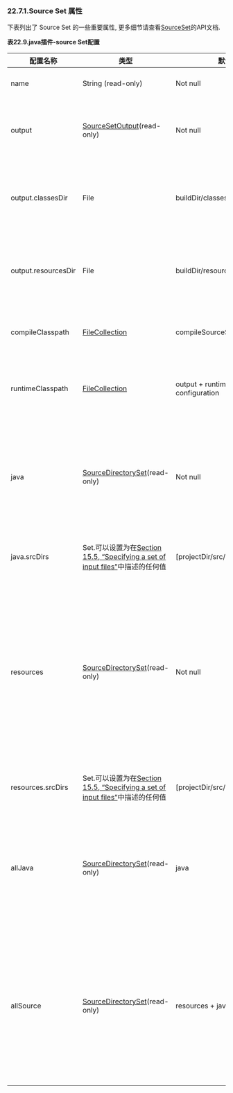 ### 22.7.1.Source Set 属性
下表列出了 Source Set 的一些重要属性, 更多细节请查看[SourceSet](https://docs.gradle.org/current/dsl/org.gradle.api.tasks.SourceSet.html)的API文档.

**表22.9.java插件-source Set配置**

配置名称                | 类型                                                                                                                                                                        | 默认值                                     | 描述
------------------- | ------------------------------------------------------------------------------------------------------------------------------------------------------------------------- | --------------------------------------- | --------------------------------------------------------------------------------------------
name                | String (read-only)                                                                                                                                                        | Not null                                | 用来识别source set的名称
output              | [SourceSetOutput](https://docs.gradle.org/current/dsl/org.gradle.api.tasks.SourceSetOutput.html)(read-only)                                                               | Not null                                | source set的输出文件,包含其编译的classes和resources
output.classesDir   | File                                                                                                                                                                      | buildDir/classes/name                   | 在该目录下生成存放这个source set的classes文件
output.resourcesDir | File                                                                                                                                                                      | buildDir/resources/name                 | 在该目录下生成存放这个source set的resources文件
compileClasspath    | [FileCollection](https://docs.gradle.org/current/javadoc/org/gradle/api/file/FileCollection.html)                                                                         | compileSourceSet configuration          | 这个source set编译时使用的classpath
runtimeClasspath    | [FileCollection](https://docs.gradle.org/current/javadoc/org/gradle/api/file/FileCollection.html)                                                                         | output + runtimeSourceSet configuration | 执行当前source set的classes文件时的classpath
java                | [SourceDirectorySet](https://docs.gradle.org/current/javadoc/org/gradle/api/file/SourceDirectorySet.html)(read-only)                                                      | Not null                                | 当前source set的java源文件,仅包含存在于java目录下的所有.java文件,排除其他任何文件.
java.srcDirs        | Set<File>.可以设置为在[Section 15.5, “Specifying a set of input files”](https://docs.gradle.org/current/userguide/working_with_files.html#sec:specifying_multiple_files)中描述的任何值 | [projectDir/src/name/java]              | 该source set的包含java源文件的目录
resources           | [SourceDirectorySet](https://docs.gradle.org/current/javadoc/org/gradle/api/file/SourceDirectorySet.html)(read-only)                                                      | Not null                                | 该source set的资源,只包含存在于resource目录吓得资源文件,会排除在resource下的所有.java文件,其他插件,如Groovy插件会在该集合中排除一些其他的文件.
resources.srcDirs   | Set<File>.可以设置为在[Section 15.5, “Specifying a set of input files”](https://docs.gradle.org/current/userguide/working_with_files.html#sec:specifying_multiple_files)中描述的任何值 | [projectDir/src/name/resources]         | 该source set的包含资源文件的目录
allJava             | [SourceDirectorySet](https://docs.gradle.org/current/javadoc/org/gradle/api/file/SourceDirectorySet.html)(read-only)                                                      | java                                    | 该source set的所有.java文件。一些插件，如Groovy插件，添加额外的Java源文件到这个集合。
allSource           | [SourceDirectorySet](https://docs.gradle.org/current/javadoc/org/gradle/api/file/SourceDirectorySet.html)(read-only)                                                      | resources + java                        | 该source set的所有源文件。这包括所有的资源文件和所有Java源文件。一些插件，如Groovy插件，添加额外的源文件到这个集合。
